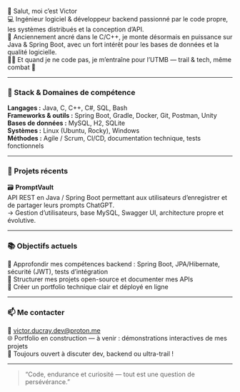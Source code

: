 👋 Salut, moi c’est Victor  
💻 Ingénieur logiciel & développeur backend passionné par le code propre, les systèmes distribués et la conception d’API.  
🎯 Anciennement ancré dans le C/C++, je monte désormais en puissance sur Java & Spring Boot, avec un fort intérêt pour les bases de données et la qualité logicielle.  
🏃‍♂️ Et quand je ne code pas, je m’entraîne pour l’UTMB — trail & tech, même combat 💪  

---

### 🔧 Stack & Domaines de compétence
**Langages :** Java, C, C++, C#, SQL, Bash  
**Frameworks & outils :** Spring Boot, Gradle, Docker, Git, Postman, Unity  
**Bases de données :** MySQL, H2, SQLite  
**Systèmes :** Linux (Ubuntu, Rocky), Windows  
**Méthodes :** Agile / Scrum, CI/CD, documentation technique, tests fonctionnels

---

### 🚀 Projets récents
🗃️ **PromptVault**  
API REST en Java / Spring Boot permettant aux utilisateurs d’enregistrer et de partager leurs prompts ChatGPT.  
→ Gestion d’utilisateurs, base MySQL, Swagger UI, architecture propre et évolutive.  

---

### 📚 Objectifs actuels
🌱 Approfondir mes compétences backend : Spring Boot, JPA/Hibernate, sécurité (JWT), tests d’intégration  
🧠 Structurer mes projets open-source et documenter mes APIs  
🚀 Créer un portfolio technique clair et déployé en ligne  

---

### 📫 Me contacter
📧 victor.ducray.dev@proton.me  
🌐 Portfolio en construction — à venir : démonstrations interactives de mes projets  
💬 Toujours ouvert à discuter dev, backend ou ultra-trail !

---

> “Code, endurance et curiosité — tout est une question de persévérance.”
